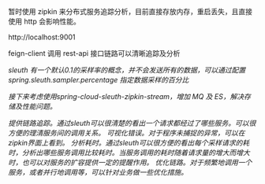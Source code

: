 暂时使用 zipkin 来分布式服务追踪分析，目前直接存放内存，重启丢失，且直接使用 http 会影响性能。

http://localhost:9001

feign-client 调用 rest-api 接口链路可以清晰追踪及分析

_sleuth 有一个默认0.1的采样率的概念，并不会发送所有的数据，可以通过配置 spring.sleuth.sampler.percentage 指定数据采样的百分比_

_接下来考虑使用spring-cloud-sleuth-zipkin-stream，增加 MQ 及 ES，解决存储及性能问题。_


_提供链路追踪。通过sleuth可以很清楚的看出一个请求都经过了哪些服务。可以很方便的理清服务间的调用关系。_
_可视化错误。对于程序未捕捉的异常，可以在zipkin界面上看到。_
_分析耗时。通过sleuth可以很方便的看出每个采样请求的耗时，分析出哪些服务调用比较耗时。当服务调用的耗时随着请求量的增大而增大时，也可以对服务的扩容提供一定的提醒作用。_
_优化链路。对于频繁地调用一个服务，或者并行地调用等，可以针对业务做一些优化措施。_
